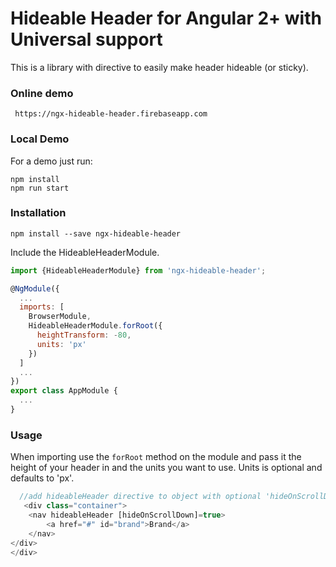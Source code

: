 # Hideable Header for Angular 2+ with Universal support

This is a library with directive to easily make header hideable (or sticky).


### Online demo

``` 
 https://ngx-hideable-header.firebaseapp.com
```

### Local Demo

For a demo just run:
```
npm install
npm run start
```

### Installation

```
npm install --save ngx-hideable-header
```

Include the HideableHeaderModule.
```js
import {HideableHeaderModule} from 'ngx-hideable-header';

@NgModule({
  ...
  imports: [
    BrowserModule,
    HideableHeaderModule.forRoot({
      heightTransform: -80,
      units: 'px'
    })
  ]
  ...
})
export class AppModule {
  ...
}
```

### Usage

When importing use the `forRoot` method on the module and pass it the height of your header in and the units you
want to use.  Units is optional and defaults to 'px'.

```js
  //add hideableHeader directive to object with optional 'hideOnScrollDown' parameter">
   <div class="container">
    <nav hideableHeader [hideOnScrollDown]=true>
        <a href="#" id="brand">Brand</a>
    </nav>
</div>
</div>

```



